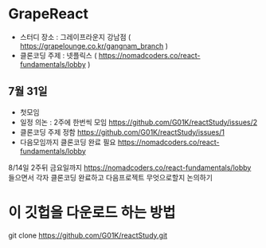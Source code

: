 # GrapeReact

- 스터디 장소 : 그레이프라운지 강남점 ( https://grapelounge.co.kr/gangnam_branch )
- 클론코딩 주제 : 넷플릭스 ( https://nomadcoders.co/react-fundamentals/lobby )

## 7월 31일
- 첫모임
- 일정 의논 : 2주에 한번씩 모임 https://github.com/G01K/reactStudy/issues/2
- 클론코딩 주제 정함 https://github.com/G01K/reactStudy/issues/1
- 다음모임까지 클론코딩 완료 필요 https://nomadcoders.co/react-fundamentals/lobby

8/14일 2주뒤 금요일까지 https://nomadcoders.co/react-fundamentals/lobby 들으면서 각자 클론코딩 완료하고 다음프로젝트 무엇으로할지 논의하기

# 이 깃헙을 다운로드 하는 방법

git clone https://github.com/G01K/reactStudy.git

